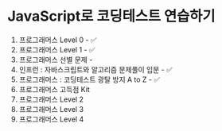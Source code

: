 # JavaScript로 코딩테스트 연습하기

1. 프로그래머스 Level 0 - ✅
2. 프로그래머스 Level 1 - ✅
3. 프로그래머스 선별 문제 -
4. 인프런 : 자바스크립트와 알고리즘 문제풀이 입문 - ✅
5. 프로그래머스 : 코딩테스트 광탈 방지 A to Z - ✅
6. 프로그래머스 고득점 Kit
7. 프로그래머스 Level 2
8. 프로그래머스 Level 3
9. 프로그래머스 Level 4
